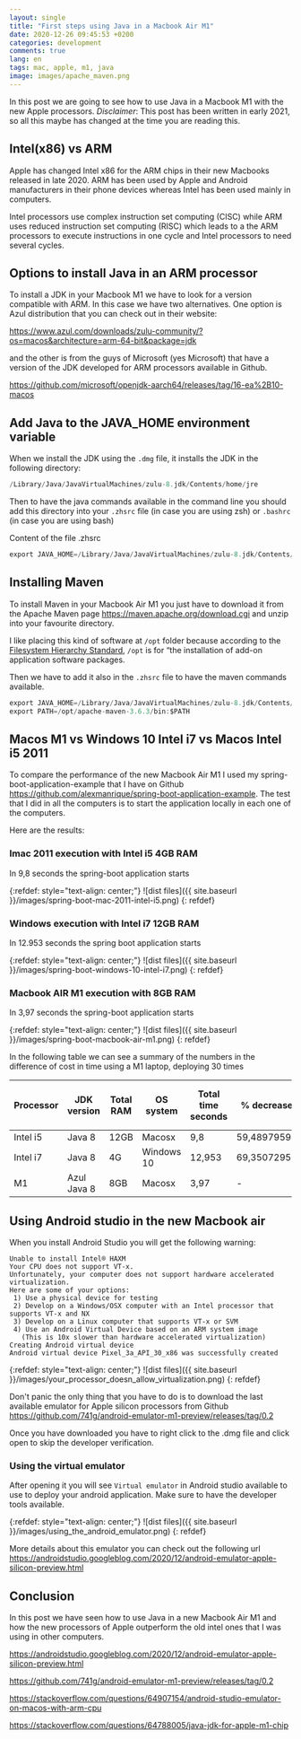 ```yaml
---
layout: single
title: "First steps using Java in a Macbook Air M1"
date: 2020-12-26 09:45:53 +0200
categories: development
comments: true
lang: en
tags: mac, apple, m1, java
image: images/apache_maven.png
---
```


In this post we are going to see how to use Java in a Macbook M1 with the new Apple processors. *Disclaimer*: This post has been written in early 2021, so all this maybe has changed at the time you are reading this.

Intel(x86) vs ARM 
-------------------------------------------
Apple has changed Intel x86 for the ARM chips in their new Macbooks released in late 2020. ARM has been used by Apple and Android manufacturers in their phone devices whereas Intel has been used mainly in computers. 

Intel processors use complex instruction set computing (CISC) while ARM uses reduced instruction set computing (RISC) which leads to a the ARM processors to execute instructions in one cycle and Intel processors to need several cycles.  

Options to install Java in an ARM processor
--------------------------------------------
To install a JDK in your Macbook M1 we have to look for a version compatible with ARM. In this case we have two alternatives. One option is Azul distribution that you can check out in their website:

<a href="https://www.azul.com/downloads/zulu-community/?os=macos&architecture=arm-64-bit&package=jdk">https://www.azul.com/downloads/zulu-community/?os=macos&architecture=arm-64-bit&package=jdk</a>

and the other is from the guys of Microsoft (yes Microsoft) that have a version of the JDK developed for ARM processors available in Github.

<a href="https://github.com/microsoft/openjdk-aarch64/releases/tag/16-ea%2B10-macos">https://github.com/microsoft/openjdk-aarch64/releases/tag/16-ea%2B10-macos</a>


Add Java to the JAVA_HOME environment variable
-----------------------------------------------------
When we install the JDK using the `.dmg` file, it installs the JDK in the following directory:

```java
/Library/Java/JavaVirtualMachines/zulu-8.jdk/Contents/home/jre
```
Then to have the java commands available in the command line you should add this directory into your `.zhsrc` file (in case you are using zsh) or `.bashrc` (in case you are using bash) 

Content of the file .zhsrc

```java
export JAVA_HOME=/Library/Java/JavaVirtualMachines/zulu-8.jdk/Contents/home/jre
```

Installing Maven
----------------------------
To install Maven in your Macbook Air M1 you just have to download it from the Apache Maven page <a href="https://maven.apache.org/download.cgi">https://maven.apache.org/download.cgi</a> and unzip into your favourite directory. 

I like placing this kind of software at `/opt` folder because according to the <a href="https://www.pathname.com/fhs/pub/fhs-2.3.html#OPTADDONAPPLICATIONSOFTWAREPACKAGES">Filesystem Hierarchy Standard</a>, `/opt` is for “the installation of add-on application software packages. 

Then we have to add it also in the `.zhsrc` file to have the maven commands available. 

```java
export JAVA_HOME=/Library/Java/JavaVirtualMachines/zulu-8.jdk/Contents/home/jre
export PATH=/opt/apache-maven-3.6.3/bin:$PATH
```

Macos M1 vs Windows 10 Intel i7 vs Macos Intel i5 2011 
--------------------------------------------------------
To compare the performance of the new Macbook Air M1 I used my spring-boot-application-example that I have on Github <a href="https://github.com/alexmanrique/spring-boot-application-example">https://github.com/alexmanrique/spring-boot-application-example</a>. The test that I did in all the computers is to start the application locally in each one of the computers.

Here are the results:

### Imac 2011 execution with Intel i5 4GB RAM 

In 9,8 seconds the spring-boot application starts

{:refdef: style="text-align: center;"}
![dist files]({{ site.baseurl }}/images/spring-boot-mac-2011-intel-i5.png)
{: refdef}

### Windows execution with Intel i7 12GB RAM

In 12.953 seconds the spring boot application starts

{:refdef: style="text-align: center;"}
![dist files]({{ site.baseurl }}/images/spring-boot-windows-10-intel-i7.png)
{: refdef}

### Macbook AIR M1 execution with 8GB RAM

In 3,97 seconds the spring-boot application starts  

{:refdef: style="text-align: center;"}
![dist files]({{ site.baseurl }}/images/spring-boot-macbook-air-m1.png)
{: refdef}

In the following table we can see a summary of the numbers in the difference of cost in time using a M1 laptop, deploying 30 times 

|Processor |	JDK version	|Total RAM|	OS system|	Total time seconds|	% decrease|	Number times per day |	1 day time cost |	1 month time cost |	1 year time cost|	days per year cost |
| ----------- | ----------- |----------- | ------ | ----------- | ----------- |----------- | ------ |----------- | ----------- |----------- | 
|Intel i5	|Java 8 |	12GB|	Macosx|	9,8	|59,48979592|	30	|294|	5880	|70560	|19,6|
|Intel i7|	Java 8 |4G|	Windows 10	|12,953|	69,35072956	|30	|388,59	|7771,8|	93261,6	|25,906|
|M1|	Azul Java 8	|8GB|	Macosx|	3,97|	-	|30	|119,1|	2382|	28584|	7,94|

Using Android studio in the new Macbook air
-------------------------------------------
When you install Android Studio you will get the following warning: 

```
Unable to install Intel® HAXM
Your CPU does not support VT-x.
Unfortunately, your computer does not support hardware accelerated virtualization.
Here are some of your options:
 1) Use a physical device for testing
 2) Develop on a Windows/OSX computer with an Intel processor that supports VT-x and NX
 3) Develop on a Linux computer that supports VT-x or SVM
 4) Use an Android Virtual Device based on an ARM system image
   (This is 10x slower than hardware accelerated virtualization)
Creating Android virtual device
Android virtual device Pixel_3a_API_30_x86 was successfully created
```

{:refdef: style="text-align: center;"}
![dist files]({{ site.baseurl }}/images/your_processor_doesn_allow_virtualization.png)
{: refdef}


Don't panic the only thing that you have to do is to download the last available emulator for Apple silicon processors from Github <a href="https://github.com/741g/android-emulator-m1-preview/releases/tag/0.2">https://github.com/741g/android-emulator-m1-preview/releases/tag/0.2</a>

Once you have downloaded you have to right click to the .dmg file and click open to skip the developer verification.

### Using the virtual emulator

After opening it you will see `Virtual emulator` in Android studio available to use to deploy your android application. Make sure to have the developer tools available. 

{:refdef: style="text-align: center;"}
![dist files]({{ site.baseurl }}/images/using_the_android_emulator.png)
{: refdef}

More details about this emulator you can check out the following url <a href="https://androidstudio.googleblog.com/2020/12/android-emulator-apple-silicon-preview.html">https://androidstudio.googleblog.com/2020/12/android-emulator-apple-silicon-preview.html</a>

Conclusion
--------------
In this post we have seen how to use Java in a new Macbook Air M1 and how the new processors of Apple outperform the old intel ones that I was using in other computers.

https://androidstudio.googleblog.com/2020/12/android-emulator-apple-silicon-preview.html

https://github.com/741g/android-emulator-m1-preview/releases/tag/0.2

https://stackoverflow.com/questions/64907154/android-studio-emulator-on-macos-with-arm-cpu

https://stackoverflow.com/questions/64788005/java-jdk-for-apple-m1-chip